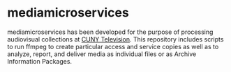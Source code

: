 mediamicroservices
==================

mediamicroservices has been developed for the purpose of processing audiovisual collections at [CUNY Television](http://cuny.tv). This repository includes scripts to run ffmpeg to create particular access and service copies as well as to analyze, report, and deliver media as individual files or as Archive Information Packages.
